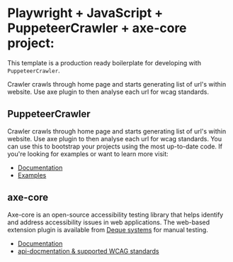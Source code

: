 
# Playwright + JavaScript + PuppeteerCrawler + axe-core project:
This template is a production ready boilerplate for developing with `PuppeteerCrawler`. 

Crawler crawls through home page and starts generating list of url's within website. Use axe plugin to then analyse each url for wcag standards.


## PuppeteerCrawler

Crawler crawls through home page and starts generating list of url's within website. Use axe plugin to then analyse each url for wcag standards.
You can use this to bootstrap your projects using the most up-to-date code.
If you're looking for examples or want to learn more visit:
- [Documentation](https://crawlee.dev/js/api/puppeteer-crawler/class/PuppeteerCrawler)
- [Examples](https://crawlee.dev/js/docs/examples/puppeteer-crawler)

## axe-core
Axe-core is an open-source accessibility testing library that helps identify and address accessibility issues in web applications.
The web-based extension plugin is available from [Deque systems](https://www.deque.com/axe/) for manual testing.
- [Documentation](https://www.deque.com/axe/core-documentation/)
- [api-docmentation & supported WCAG standards](https://www.deque.com/axe/core-documentation/api-documentation/)
